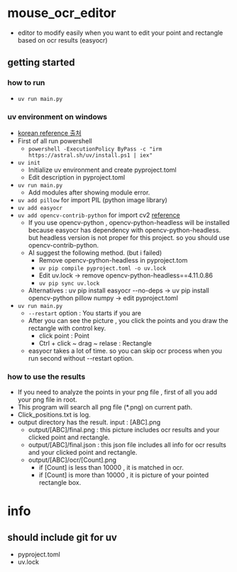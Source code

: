 # mouse_ocr_editor
- editor to modify easily when you want to edit your point and rectangle based on ocr results (easyocr)
## getting started
### how to run
- ```uv run main.py```
### uv environment on windows
- [korean reference 출처](https://rudaks.tistory.com/entry/python의-uv-사용법)
- First of all run powershell
  - ```powershell -ExecutionPolicy ByPass -c "irm https://astral.sh/uv/install.ps1 | iex"```
- ```uv init```
  - Initialize uv environment and create pyproject.toml 
  - Edit description in pyproject.toml
- ```uv run main.py```
  - Add modules after showing module error.
- ```uv add pillow``` for import PIL    (python image library)
- ```uv add easyocr```
- ```uv add opencv-contrib-python``` for import cv2   [reference](https://github.com/astral-sh/uv/issues/11659)
  - If you use opencv-python , opencv-python-headless will be installed because easyocr has dependency with opencv-python-headless. but headless version is not proper for this project.  so you should use opencv-contrib-python.
  - AI suggest the following method.  (but i failed)
      - Remove opencv-python-headless in pyproject.tom
      - ```uv pip compile pyproject.toml -o uv.lock```
      - Edit uv.lock -> remove opencv-python-headless==4.11.0.86
      - ```uv pip sync uv.lock```
  - Alternatives : uv pip install easyocr --no-deps  -> uv pip install opencv-python pillow numpy -> edit pyproject.toml
- ```uv run main.py```
  - ```--restart```  option : You starts if you are 
  - After you can see the picture , you click the points and you draw the rectangle with control key.
    - click point : Point
    - Ctrl + click ~ drag ~ relase : Rectangle
  - easyocr takes a lot of time. so you can skip ocr process when you run second without --restart option.
### how to use the results
- If you need to analyze the points in your png file , first of all you add your png file in root.
- This program will search all png file (*.png) on current path.
- Click_positions.txt is log.
- output directory has the result. input : [ABC].png
  - output/[ABC]/final.png  : this picture includes ocr results and your clicked point and rectangle.
  - output/[ABC]/final.json : this json file includes all info for ocr results and your clicked point and rectangle.
  - output/[ABC]/ocr/[Count].png
    - if [Count] is less than 10000 , it is matched in ocr.
    - if [Count] is more than 10000 , it is picture of your pointed rectangle box.

# info
## should include git for uv
- pyproject.toml 
- uv.lock


